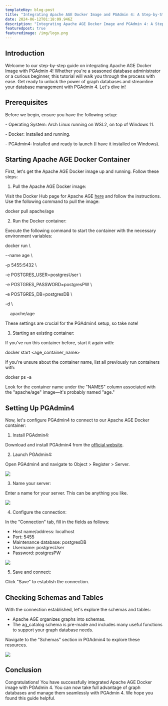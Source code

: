 ```yaml
---
templateKey: blog-post
title: "Integrating Apache AGE Docker Image and PGAdmin 4: A Step-by-Step Guide"
date: 2024-06-12T01:18:09.946Z
description: "Integrating Apache AGE Docker Image and PGAdmin 4: A Step-by-Step Guide"
featuredpost: true
featuredimage: /img/logo.png
---
```

<!--StartFragment-->

## Introduction



Welcome to our step-by-step guide on integrating Apache AGE Docker Image with PGAdmin 4! Whether you're a seasoned database administrator or a curious beginner, this tutorial will walk you through the process with ease. Get ready to unlock the power of graph databases and streamline your database management with PGAdmin 4. Let's dive in!



## Prerequisites



Before we begin, ensure you have the following setup:

\- Operating System: Arch Linux running on WSL2, on top of Windows 11.

\- Docker: Installed and running.

\- PGAdmin4: Installed and ready to launch (I have it installed on Windows).



## Starting Apache AGE Docker Container



First, let's get the Apache AGE Docker image up and running. Follow these steps:



1. Pull the Apache AGE Docker image:

Visit the Docker Hub page for Apache AGE [here](https://hub.docker.com/r/apache/age) and follow the instructions. Use the following command to pull the image:



docker pull apache/age



2. Run the Docker container:

Execute the following command to start the container with the necessary environment variables:



docker run \

\--name age \

\-p 5455:5432 \

\-e POSTGRES_USER=postgresUser \

\-e POSTGRES_PASSWORD=postgresPW \

\-e POSTGRES_DB=postgresDB \

\-d \

    apache/age



These settings are crucial for the PGAdmin4 setup, so take note!



3. Starting an existing container:

If you’ve run this container before, start it again with:



docker start <age_container_name>



If you're unsure about the container name, list all previously run containers with:



docker ps -a



Look for the container name under the "NAMES" column associated with the "apache/age" image—it's probably named "age."



## Setting Up PGAdmin4



Now, let's configure PGAdmin4 to connect to our Apache AGE Docker container:



1. Install PGAdmin4:



Download and install PGAdmin4 from the [official website](https://www.pgadmin.org/download/).



2. Launch PGAdmin4:



Open PGAdmin4 and navigate to Object > Register > Server.



![](https://lh7-us.googleusercontent.com/docsz/AD_4nXddBeqEEDNJCx1kXU0pnxoccZMa6tSgGDy2b1omomm9_9G4B2-clfoZklVU3dla3z9XeHr_pgdYojOLImbrxo_U26Ep13Z-5Lk5uM2ibWMOPQA5lZQ4hm0peeAlC3VOPrXwVq-FcrjmCqQextFfC81ipbIa?key=z6ufZ6Z4hmaI0o3V1VAVDw)



3. Name your server:



Enter a name for your server. This can be anything you like.



![](https://lh7-us.googleusercontent.com/docsz/AD_4nXdwQ4qiqKgHaofws0kW9aszqtUvYqMiWop29KY9y1aw2j-errgGaAUPUOp0fTvblhdDaEHR23_CPrKu2iupMF0jRokFpk9VzkVfskuPXbvLco6k9HmFSdTANhhECk_5aI8GPjcqO-q3t36whFH2R1W1nQU?key=z6ufZ6Z4hmaI0o3V1VAVDw)





4. Configure the connection:



In the "Connection" tab, fill in the fields as follows:



* Host name/address: localhost
* Port: 5455
* Maintenance database: postgresDB
* Username: postgresUser
* Password: postgresPW



![](https://lh7-us.googleusercontent.com/docsz/AD_4nXcVuFOZvP1KJRB-tWEZeYtPiDbjHV9H_nbuF8ZTm5lYQ7YcslmE2r_fw7f0MN1lgHcezWDKTWmeM-T9eh-19mk7_r5EsezK5Bf9xwta6PLUibw4OyrF1DQzGOMdTV44uVRpdkJMwqxfas0Cgo2v_LlGZDk?key=z6ufZ6Z4hmaI0o3V1VAVDw)





5. Save and connect:

Click "Save" to establish the connection.



## Checking Schemas and Tables



With the connection established, let's explore the schemas and tables:



* Apache AGE organizes graphs into schemas.
* The ag_catalog schema is pre-made and includes many useful functions to support your graph database needs.



Navigate to the "Schemas" section in PGAdmin4 to explore these resources.



![](https://lh7-us.googleusercontent.com/docsz/AD_4nXdjEWCND55H_LeHpouuMHn5HMI9nfPi1sa827F079tOcdVN1i6WhdW7fb2FBTtjQ-Dso_N1F4szb5cxYDczjiaOZ2LYHNLFUInTDV-TL92FZ45SBGiJ57MAQKLdwWKdna4HqqEmP0pCeRqyeHCJ8ltY5AWt?key=z6ufZ6Z4hmaI0o3V1VAVDw)



## Conclusion



Congratulations! You have successfully integrated Apache AGE Docker image with PGAdmin 4. You can now take full advantage of graph databases and manage them seamlessly with PGAdmin 4. We hope you found this guide helpful.





<!--EndFragment-->